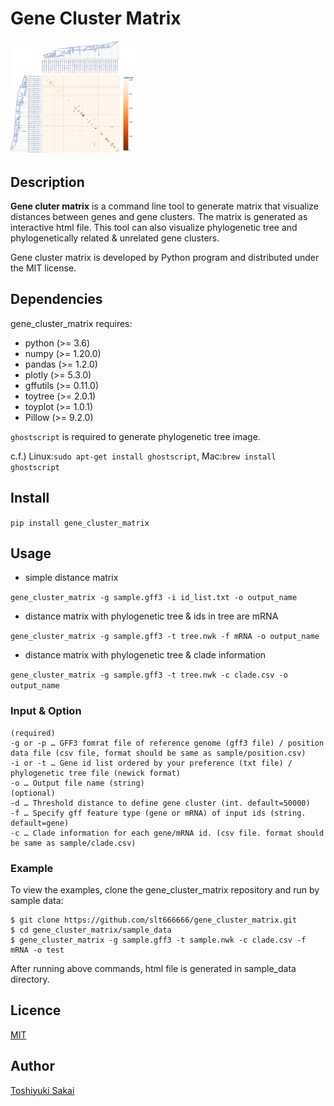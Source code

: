 # Gene Cluster Matrix

<img src="image/sample_matrix.png" width="200">

## Description
**Gene cluter matrix** is a command line tool to generate matrix that visualize distances between genes and gene clusters. The matrix is generated as interactive html file. This tool can also visualize phylogenetic tree and phylogenetically related & unrelated gene clusters.

Gene cluster matrix is developed by Python program and distributed under the MIT license.

## Dependencies
gene_cluster_matrix requires:
* python (>= 3.6)
* numpy (>= 1.20.0)
* pandas (>= 1.2.0)
* plotly (>= 5.3.0)
* gffutils (>= 0.11.0)
* toytree (>= 2.0.1)
* toyplot (>= 1.0.1)
* Pillow (>= 9.2.0)

`ghostscript` is required to generate phylogenetic tree image.

c.f.) Linux:`sudo apt-get install ghostscript`, Mac:`brew install ghostscript`

## Install

`pip install gene_cluster_matrix`

## Usage

* simple distance matrix

`gene_cluster_matrix -g sample.gff3 -i id_list.txt -o output_name`

* distance matrix with phylogenetic tree & ids in tree are mRNA

`gene_cluster_matrix -g sample.gff3 -t tree.nwk -f mRNA -o output_name`

* distance matrix with phylogenetic tree & clade information

`gene_cluster_matrix -g sample.gff3 -t tree.nwk -c clade.csv -o output_name`

### Input & Option
```
(required)
-g or -p … GFF3 fomrat file of reference genome (gff3 file) / position data file (csv file, format should be same as sample/position.csv)
-i or -t … Gene id list ordered by your preference (txt file) / phylogenetic tree file (newick format)
-o … Output file name (string)
(optional)
-d … Threshold distance to define gene cluster (int. default=50000)
-f … Specify gff feature type (gene or mRNA) of input ids (string. default=gene)
-c … Clade information for each gene/mRNA id. (csv file. format should be same as sample/clade.csv)
```

### Example
To view the examples, clone the gene_cluster_matrix repository and run by sample data:

```
$ git clone https://github.com/slt666666/gene_cluster_matrix.git
$ cd gene_cluster_matrix/sample_data
$ gene_cluster_matrix -g sample.gff3 -t sample.nwk -c clade.csv -f mRNA -o test
```
After running above commands, html file is generated in sample_data directory.

## Licence

[MIT](https://github.com/slt666666/gene_cluster_matrix/blob/main/LICENSE)

## Author

[Toshiyuki Sakai](https://github.com/slt666666)